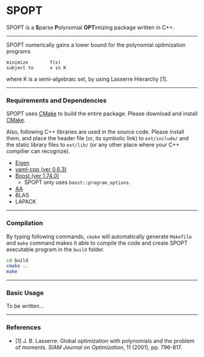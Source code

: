 SPOPT
====

SPOPT is a **S**parse **P**olynomial **OPT**imizing package written in C++.

---

SPOPT numerically gains a lower bound for the polynomial optimization programs

```
minimize        f(x)
subject to      x in K
```

where K is a semi-algebraic set, by using Lasserre Hierarchy [1].

---

### Requirements and Dependencies

SPOPT uses [CMake](http://www.cmake.org) to build the entire package. Please download and install [CMake](http://www.cmake.org).

Also, following C++ libraries are used in the source code. Please install them, and place the header file (or, its symbolic link) to `ext/include/` and the static library files to `ext/lib/` (or any other place where your C++ compilier can recognize).

- [Eigen](http://eigen.tuxfamily.org/)
- [yaml-cpp (ver 0.6.3)](https://github.com/jbeder/yaml-cpp)
- [Boost (ver 1.74.0)](https://www.boost.org/)
    - SPOPT only uses `boost::program_options`.
- [AA](https://github.com/cvxgrp/aa/tree/645cd5dd3970020ad78cd2837260725dbd433e23)
- BLAS
- LAPACK

---

### Compilation

By typing following commands, `cmake` will automatically generate `Makefile` and `make` command makes it able to compile the code and create SPOPT executable program in the `build` folder.

```sh
cd build
cmake ..
make
```

---

### Basic Usage

To be written...

---

### References

- [1] J. B. Lasserre. Global optimization with polynomials and the problem of moments. *SIAM Journal on Optimization*, 11 (2001), pp. 796-817.